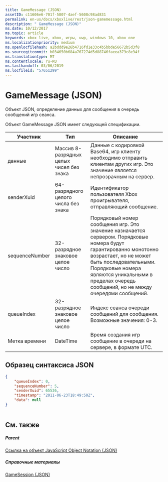```yaml
---
title: GameMessage (JSON)
assetID: c11606e6-701f-5807-4aef-5608c98ad831
permalink: en-us/docs/xboxlive/rest/json-gamemessage.html
description: " GameMessage (JSON)"
ms.date: 10/12/2017
ms.topic: article
keywords: xbox live, xbox, игры, uwp, windows 10, xbox one
ms.localizationpriority: medium
ms.openlocfilehash: a2bddd9e26b4716fd1e33c4b5bbde56672b5d3f8
ms.sourcegitcommit: b034650b684a767274d5d88746faeea373c8e34f
ms.translationtype: MT
ms.contentlocale: ru-RU
ms.lasthandoff: 03/06/2019
ms.locfileid: "57651299"
---
```

# <a name="gamemessage-json"></a>GameMessage (JSON)
Объект JSON, определение данных для сообщения в очередь сообщений игр сеанса. 
<a id="ID4EN"></a>

  
 
Объект GameMessage JSON имеет следующей спецификации.
 
| Участник| Тип| Описание| 
| --- | --- | --- | 
| данные| Массив 8-разрядных целых чисел без знака| Данные с кодировкой Base64, игр клиенту необходимо отправить клиентам других игр. Это значение является непрозрачным на сервер. | 
| senderXuid| 64-разрядного целого числа без знака| Идентификатор пользователя Xbox проигрывателя, отправляющий сообщение. | 
| sequenceNumber| 32-разрядное знаковое целое число| Порядковый номер сообщения игр. Это значение назначается сервером. Порядковые номера будут гарантированно монотонно возрастает, но не может быть последовательными. Порядковые номера являются уникальными в пределах очередь сообщений, но не между очередями сообщений. | 
| queueIndex| 32-разрядное знаковое целое число| Индекс сеанса очереди сообщений для сообщения. Возможные значения: 0-3.| 
| Метка времени| DateTime| Время создания игр сообщение в очереди на сервере, в формате UTC. | 
  
<a id="ID4ERC"></a>

 
## <a name="sample-json-syntax"></a>Образец синтаксиса JSON
 

```json
{
    "queueIndex": 0,
    "sequenceNumber": 5,
    "senderXuid": 65536,
    "timestamp": "2011-06-23T18:49:50Z",
    "data": null
}
    
```

  
<a id="ID4E1C"></a>

 
## <a name="see-also"></a>См. также
 
<a id="ID4E3C"></a>

 
##### <a name="parent"></a>Parent 

[Ссылка на объект JavaScript Object Notation (JSON)](atoc-xboxlivews-reference-json.md)

  
<a id="ID4EGD"></a>

 
##### <a name="reference"></a>Справочные материалы 

[GameSession (JSON)](json-gamesession.md)

   